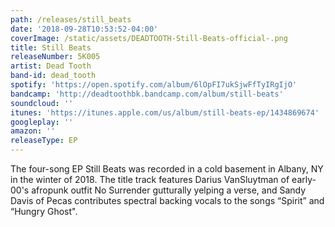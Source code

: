 ```yaml
---
path: /releases/still_beats
date: '2018-09-28T10:53:52-04:00'
coverImage: /static/assets/DEADTOOTH-Still-Beats-official-.png
title: Still Beats
releaseNumber: 5K005
artist: Dead Tooth
band-id: dead_tooth
spotify: 'https://open.spotify.com/album/6lOpFI7ukSjwFfTyIRgIjO'
bandcamp: 'http://deadtoothbk.bandcamp.com/album/still-beats'
soundcloud: ''
itunes: 'https://itunes.apple.com/us/album/still-beats-ep/1434869674'
googleplay: ''
amazon: ''
releaseType: EP
---
```

The four-song EP Still Beats was recorded in a cold basement in Albany, NY in the winter of 2018. The title track features Darius VanSluytman of early-00's afropunk outfit No Surrender gutturally yelping a verse, and Sandy Davis of Pecas contributes spectral backing vocals to the songs “Spirit” and “Hungry Ghost".
